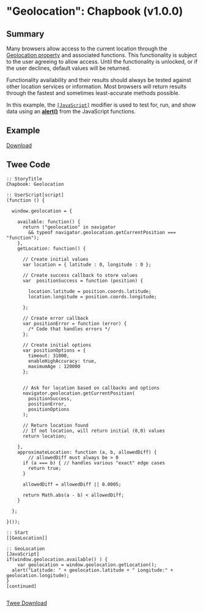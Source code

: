 # "Geolocation": Chapbook (v1.0.0)

## Summary

Many browsers allow access to the current location through the [Geolocation property](https://developer.mozilla.org/en-US/docs/Web/API/Geolocation) and associated functions. This functionality is subject to the user agreeing to allow access. Until the functionality is unlocked, or if the user declines, default values will be returned.

Functionality availability and their results should always be tested against other location services or information. Most browsers will return results through the fastest and sometimes least-accurate methods possible.

In this example, the [`[JavaScript]`](https://klembot.github.io/chapbook/guide/advanced/using-javascript-in-passages.html) modifier is used to test for, run, and show data using an **[alert()](https://developer.mozilla.org/en-US/docs/Web/API/Window/alert)** from the JavaScript functions.

## Example

[Download](chapbook_geolocation_example.html)

## Twee Code

```twee
:: StoryTitle
Chapbook: Geolocation

:: UserScript[script]
(function () {

  window.geolocation = {

    available: function() {
      return ("geolocation" in navigator
        && typeof navigator.geolocation.getCurrentPosition === "function");
    },
    getLocation: function() {

      // Create initial values
      var location = { latitude : 0, longitude : 0 };

      // Create success callback to store values
      var  positionSuccess = function (position) {

        location.latitude = position.coords.latitude;
        location.longitude = position.coords.longitude;

      };

      // Create error callback
      var positionError = function (error) {
        /* Code that handles errors */
      };

      // Create initial options
      var positionOptions = {
        timeout: 31000,
        enableHighAccuracy: true,
        maximumAge : 120000
      };


      // Ask for location based on callbacks and options
      navigator.geolocation.getCurrentPosition(
        positionSuccess,
        positionError,
        positionOptions
      );

      // Return location found
      // If not location, will return initial (0,0) values
      return location;

    },
    approximateLocation: function (a, b, allowedDiff) {
        // allowedDiff must always be > 0
      if (a === b) { // handles various "exact" edge cases
        return true;
      }

      allowedDiff = allowedDiff || 0.0005;

      return Math.abs(a - b) < allowedDiff;
    }

  };
  
}());

:: Start
[[GeoLocation]]

:: GeoLocation
[JavaScript]
if(window.geolocation.available() ) {
    var geolocation = window.geolocation.getLocation();
  alert("Latitude: " + geolocation.latitude + " Longitude:" + geolocation.longitude);
}
[continued]


```

[Twee Download](chapbook_geolocation_twee.txt)
